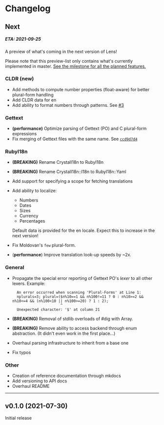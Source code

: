 # Changelog


## Next
##### ETA: 2021-09-25

A preview of what's coming in the next version of Lens! 

Please note that this preview-list only contains what's currently implemented in master. [See the milestone for all the planned features.](https://github.com/syeopite/lens/milestone/1)

### CLDR (new)
- Add methods to compute number properties (float-aware) for better plural-form handling
- Add CLDR data for en
- Add ability to format numbers through patterns. See [#3](https://github.com/syeopite/lens/issues/3)

### Gettext
- **(performance)** Optimize parsing of Gettext (PO) and C plural-form expressions
- Fix merging of Gettext files with the same name. See [`ccd9d7d4`](https://github.com/syeopite/lens/commit/ccd9d7d40e847b1c6b3f2370267d336e18bdd6c3)

### RubyI18n
- **(BREAKING)** Rename CrystalI18n to RubyI18n
- **(BREAKING)** Rename CrystalI18n::I18n to RubyI18n::Yaml 
- Add support for specifying a scope for fetching translations 
- Add ability to localize:
    - Numbers
    - Dates
    - Sizes
    - Currency 
    - Percentages

  Default data is provided for the en locale. Expect this to increase in the next version!
- Fix Moldovan's `few` plural-form.
- (**performance**) Improve translation look-up speeds by ~2x. 
  

### General
- Propagate the special error reporting of Gettext PO's *lexer* to all other lexers. Example:
  ```
    An error occurred when scanning 'Plural-Forms' at Line 1:
    nplurals=3; plural=($n%10==1 && n%100!=11 ? 0 : n%10>=2 && n%10<=4 && (n%100<10 || n%100>=20) ? 1 : 2);
                        ^
    Unexpected character: '$' at column 21
  ```

- **(BREAKING)** Removal of stdlib overloads of #dig with Array. 
- **(BREAKING)** Remove ability to access backend through enum abstraction. (It didn't even work in the first place...)
- Overhaul parsing infrastructure to inherit from a base one 
- Fix typos

### Other
- Creation of reference documentation through mkdocs
- Add versioning to API docs
- Overhaul README

---
## v0.1.0 (2021-07-30)

Initial release